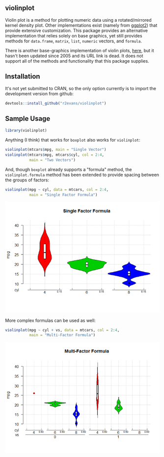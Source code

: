 <!-- README.md is generated from README.Rmd. Please edit that file -->
violinplot
----------

Violin plot is a method for plotting numeric data using a rotated/mirrored kernel density plot. Other implementations exist (namely from [ggplot2](https://github.com/hadley/ggplot2)) that provide extensive customization. This package provides an alternative implementation that relies solely on base graphics, yet still provides methods for `data.frame`, `matrix`, `list`, `numeric` vectors, and `formula`.

There is another base-graphics implementation of violin plots, [here](https://cran.r-project.org/web/packages/vioplot/index.html), but it hasn't been updated since 2005 and its URL link is dead. It does not support all of the methods and functionality that this package supplies.

Installation
------------

It's not yet submitted to CRAN, so the only option currently is to import the development version from github:

``` r
devtools::install_github("r2evans/violinplot")
```

Sample Usage
------------

``` r
library(violinplot)
```

Anything (I think) that works for `boxplot` also works for `violinplot`:

``` r
violinplot(mtcars$mpg, main = "Single Vector")
violinplot(mtcars$mpg, mtcars$cyl, col = 2:4,
           main = "Two Vectors")
```

And, though `boxplot` already supports a "formula" method, the `violinplot.formula` method has been extended to provide spacing between the groups of factors:

``` r
violinplot(mpg ~ cyl, data = mtcars, col = 2:4,
           main = "Single Factor Formula")
```

![](figs/singlefactor-1.png)<!-- -->

More complex formulas can be used as well:

``` r
violinplot(mpg ~ cyl + vs, data = mtcars, col = 2:4,
           main = "Multi-Factor Formula")
```

![](figs/multifactor-1.png)<!-- -->
